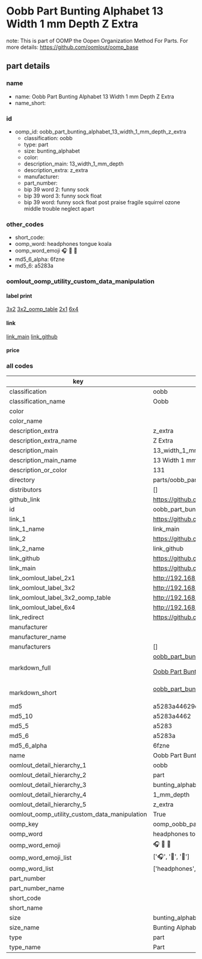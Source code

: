 # Oobb Part Bunting Alphabet 13 Width 1 mm Depth Z Extra  

note: This is part of OOMP the Oopen Organization Method For Parts. For more details: https://github.com/oomlout/oomp_base

##  part details
  







### name
* name: Oobb Part Bunting Alphabet 13 Width 1 mm Depth Z Extra
* name_short: 
### id
* oomp_id: oobb_part_bunting_alphabet_13_width_1_mm_depth_z_extra
  * classification: oobb
  * type: part
  * size: bunting_alphabet
  * color: 
  * description_main: 13_width_1_mm_depth
  * description_extra: z_extra
  * manufacturer: 
  * part_number: 
  * bip 39 word 2: funny sock
  * bip 39 word 3: funny sock float
  * bip 39 word: funny sock float post praise fragile squirrel ozone middle trouble neglect apart

### other_codes
* short_code: 
* oomp_word: headphones tongue koala
* oomp_word_emoji :headphones: :tongue: :koala:
* md5_6_alpha: 6fzne
* md5_6: a5283a






### oomlout_oomp_utility_custom_data_manipulation
#### label print
[3x2](http://192.168.1.245:1112/?label=oomp%206fzne)
[3x2_oomp_table](http://192.168.1.108:1112/?label=oomp%206fzne)
[2x1](http://192.168.1.242:1112/?label=oomp%206fzne)
[6x4](http://192.168.1.55:1112/?label=oomp%206fzne)    

#### link

[link_main](https://github.com/oomlout/oomlout_oomp_version_1_messy/tree/main/parts/oobb_part_bunting_alphabet_13_width_1_mm_depth_z_extra) [link_github](https://github.com/oomlout/oomlout_oomp_version_1_messy/tree/main/parts/oobb_part_bunting_alphabet_13_width_1_mm_depth_z_extra)                             

#### price







### all codes 
| key | value |  
| --- | --- |  
| classification | oobb |  
| classification_name | Oobb |  
| color |  |  
| color_name |  |  
| description_extra | z_extra |  
| description_extra_name | Z Extra |  
| description_main | 13_width_1_mm_depth |  
| description_main_name | 13 Width 1 mm Depth |  
| description_or_color | 131 |  
| directory | parts/oobb_part_bunting_alphabet_13_width_1_mm_depth_z_extra |  
| distributors | [] |  
| github_link | https://github.com/oomlout/oomlout_oomp_part_src/tree/main/parts/oobb_part_bunting_alphabet_13_width_1_mm_depth_z_extra |  
| id | oobb_part_bunting_alphabet_13_width_1_mm_depth_z_extra |  
| link_1 | https://github.com/oomlout/oomlout_oomp_version_1_messy/tree/main/parts/oobb_part_bunting_alphabet_13_width_1_mm_depth_z_extra |  
| link_1_name | link_main |  
| link_2 | https://github.com/oomlout/oomlout_oomp_version_1_messy/tree/main/parts/oobb_part_bunting_alphabet_13_width_1_mm_depth_z_extra |  
| link_2_name | link_github |  
| link_github | https://github.com/oomlout/oomlout_oomp_version_1_messy/tree/main/parts/oobb_part_bunting_alphabet_13_width_1_mm_depth_z_extra |  
| link_main | https://github.com/oomlout/oomlout_oomp_version_1_messy/tree/main/parts/oobb_part_bunting_alphabet_13_width_1_mm_depth_z_extra |  
| link_oomlout_label_2x1 | http://192.168.1.242:1112/?label=oomp%206fzne |  
| link_oomlout_label_3x2 | http://192.168.1.245:1112/?label=oomp%206fzne |  
| link_oomlout_label_3x2_oomp_table | http://192.168.1.108:1112/?label=oomp%206fzne |  
| link_oomlout_label_6x4 | http://192.168.1.55:1112/?label=oomp%206fzne |  
| link_redirect | https://github.com/oomlout/oomlout_oomp_version_1_messy/tree/main/parts/oobb_part_bunting_alphabet_13_width_1_mm_depth_z_extra |  
| manufacturer |  |  
| manufacturer_name |  |  
| manufacturers | [] |  
| markdown_full | [oobb_part_bunting_alphabet_13_width_1_mm_depth_z_extra](none)<br>[](none)<br>[Oobb Part Bunting Alphabet 13 Width 1 Mm Depth Z Extra](none)<br><br> |  
| markdown_short | [oobb_part_bunting_alphabet_13_width_1_mm_depth_z_extra](none)<br><br> |  
| md5 | a5283a44629e9a7571d4ca8ab27382f1 |  
| md5_10 | a5283a4462 |  
| md5_5 | a5283 |  
| md5_6 | a5283a |  
| md5_6_alpha | 6fzne |  
| name | Oobb Part Bunting Alphabet 13 Width 1 mm Depth Z Extra |  
| oomlout_detail_hierarchy_1 | oobb |  
| oomlout_detail_hierarchy_2 | part |  
| oomlout_detail_hierarchy_3 | bunting_alphabet |  
| oomlout_detail_hierarchy_4 | 1_mm_depth |  
| oomlout_detail_hierarchy_5 | z_extra |  
| oomlout_oomp_utility_custom_data_manipulation | True |  
| oomp_key | oomp_oobb_part_bunting_alphabet_13_width_1_mm_depth_z_extra |  
| oomp_word | headphones tongue koala |  
| oomp_word_emoji | :headphones: :tongue: :koala: |  
| oomp_word_emoji_list | [':headphones:', ':tongue:', ':koala:'] |  
| oomp_word_list | ['headphones', 'tongue', 'koala'] |  
| part_number |  |  
| part_number_name |  |  
| short_code |  |  
| short_name |  |  
| size | bunting_alphabet |  
| size_name | Bunting Alphabet |  
| type | part |  
| type_name | Part |  

